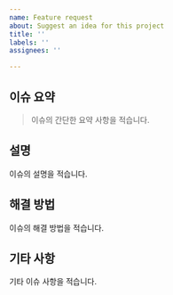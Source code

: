 ```yaml
---
name: Feature request
about: Suggest an idea for this project
title: ''
labels: ''
assignees: ''

---
```


## 이슈 요약
> 이슈의 간단한 요약 사항을 적습니다.
## 설명
이슈의 설명을 적습니다.
## 해결 방법
이슈의 해결 방법을 적습니다.
## 기타 사항
기타 이슈 사항을 적습니다.
